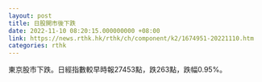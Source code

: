 ```yaml
---
layout: post
title: 日股開市後下跌
date: 2022-11-10 08:20:15.000000000 +08:00
link: https://news.rthk.hk/rthk/ch/component/k2/1674951-20221110.htm
categories: rthk
---
```


東京股市下跌。日經指數較早時報27453點，跌263點，跌幅0.95%。
